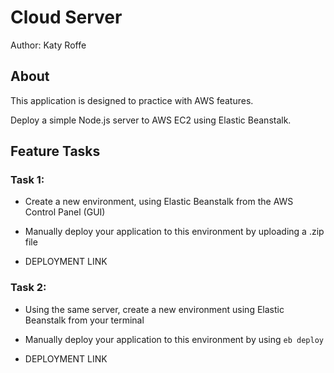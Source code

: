 # Cloud Server

Author: Katy Roffe

## About

This application is designed to practice with AWS features.

Deploy a simple Node.js server to AWS EC2 using Elastic Beanstalk.

## Feature Tasks

### Task 1:

- Create a new environment, using Elastic Beanstalk from the AWS Control Panel (GUI)
- Manually deploy your application to this environment by uploading a .zip file

- DEPLOYMENT LINK

### Task 2:

- Using the same server, create a new environment using Elastic Beanstalk from your terminal
- Manually deploy your application to this environment by using `eb deploy`

- DEPLOYMENT LINK